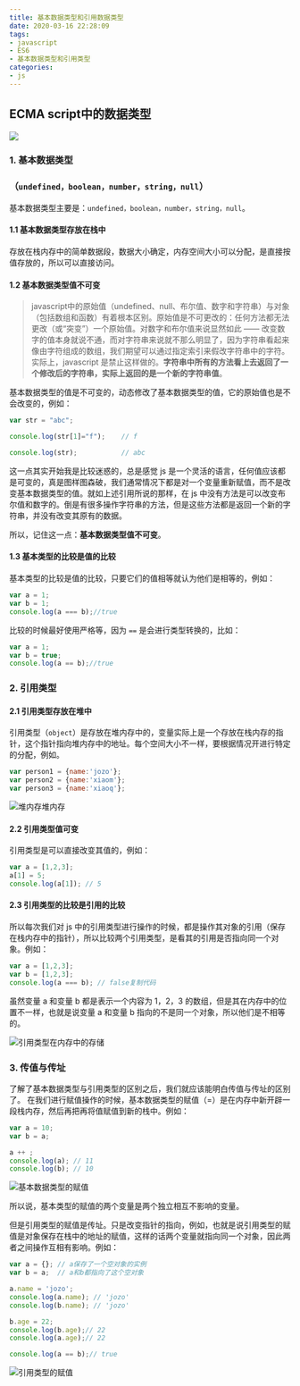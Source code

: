 ```yaml
---
title: 基本数据类型和引用数据类型
date: 2020-03-16 22:28:09
tags:
- javascript
- ES6
- 基本数据类型和引用类型
categories:
- js
---
```



## ECMA script中的数据类型

![](1.png)

### 1. 基本数据类型

### （`undefined，boolean，number，string，null`）

基本数据类型主要是：`undefined，boolean，number，string，null`。

#### 1.1 基本数据类型存放在栈中

存放在栈内存中的简单数据段，数据大小确定，内存空间大小可以分配，是直接按值存放的，所以可以直接访问。

#### 1.2 基本数据类型值不可变

> javascript中的原始值（undefined、null、布尔值、数字和字符串）与对象（包括数组和函数）有着根本区别。原始值是不可更改的：任何方法都无法更改（或“突变”）一个原始值。对数字和布尔值来说显然如此 —— 改变数字的值本身就说不通，而对字符串来说就不那么明显了，因为字符串看起来像由字符组成的数组，我们期望可以通过指定索引来假改字符串中的字符。实际上，javascript 是禁止这样做的。**字符串中所有的方法看上去返回了一个修改后的字符串，实际上返回的是一个新的字符串值**。

基本数据类型的值是不可变的，动态修改了基本数据类型的值，它的原始值也是不会改变的，例如：

```javascript
var str = "abc";

console.log(str[1]="f");    // f

console.log(str);           // abc
```

这一点其实开始我是比较迷惑的，总是感觉 js 是一个灵活的语言，任何值应该都是可变的，真是图样图森破，我们通常情况下都是对一个变量重新赋值，而不是改变基本数据类型的值。就如上述引用所说的那样，在 js 中没有方法是可以改变布尔值和数字的。倒是有很多操作字符串的方法，但是这些方法都是返回一个新的字符串，并没有改变其原有的数据。

所以，记住这一点：**基本数据类型值不可变**。

#### 1.3 基本类型的比较是值的比较

基本类型的比较是值的比较，只要它们的值相等就认为他们是相等的，例如：

```javascript
var a = 1;
var b = 1;
console.log(a === b);//true
```

比较的时候最好使用严格等，因为 `==` 是会进行类型转换的，比如：

```js
var a = 1;
var b = true;
console.log(a == b);//true
```

### 2. 引用类型

#### 2.1 引用类型存放在堆中

引用类型（`object`）是存放在堆内存中的，变量实际上是一个存放在栈内存的指针，这个指针指向堆内存中的地址。每个空间大小不一样，要根据情况开进行特定的分配，例如。

```js
var person1 = {name:'jozo'};
var person2 = {name:'xiaom'};
var person3 = {name:'xiaoq'};
```



![堆内存](2.png)堆内存



#### 2.2  引用类型值可变

引用类型是可以直接改变其值的，例如：

```js
var a = [1,2,3];
a[1] = 5;
console.log(a[1]); // 5
```

#### 2.3 引用类型的比较是引用的比较

所以每次我们对 js 中的引用类型进行操作的时候，都是操作其对象的引用（保存在栈内存中的指针），所以比较两个引用类型，是看其的引用是否指向同一个对象。例如：

```js
var a = [1,2,3];
var b = [1,2,3];
console.log(a === b); // false复制代码
```

虽然变量 a 和变量 b 都是表示一个内容为 1，2，3 的数组，但是其在内存中的位置不一样，也就是说变量 a 和变量 b 指向的不是同一个对象，所以他们是不相等的。



![引用类型在内存中的存储](3.png)


### 3. 传值与传址

了解了基本数据类型与引用类型的区别之后，我们就应该能明白传值与传址的区别了。
在我们进行赋值操作的时候，基本数据类型的赋值（=）是在内存中新开辟一段栈内存，然后再把再将值赋值到新的栈中。例如：

```js
var a = 10;
var b = a;

a ++ ;
console.log(a); // 11
console.log(b); // 10
```



![基本数据类型的赋值](4.png)

所以说，基本类型的赋值的两个变量是两个独立相互不影响的变量。

但是引用类型的赋值是传址。只是改变指针的指向，例如，也就是说引用类型的赋值是对象保存在栈中的地址的赋值，这样的话两个变量就指向同一个对象，因此两者之间操作互相有影响。例如：

```js
var a = {}; // a保存了一个空对象的实例
var b = a;  // a和b都指向了这个空对象

a.name = 'jozo';
console.log(a.name); // 'jozo'
console.log(b.name); // 'jozo'

b.age = 22;
console.log(b.age);// 22
console.log(a.age);// 22

console.log(a == b);// true
```



![引用类型的赋值](5.png)



